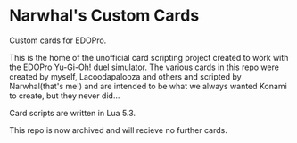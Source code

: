 # Narwhal's Custom Cards
Custom cards for EDOPro.

This is the home of the unofficial card scripting project created to work with the EDOPro Yu-Gi-Oh! duel simulator. The various cards in this repo were created by myself, Lacoodapalooza and others and scripted by Narwhal(that's me!) and are intended to be what we always wanted Konami to create, but they never did...

Card scripts are written in Lua 5.3.

This repo is now archived and will recieve no further cards.
